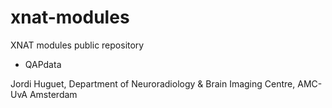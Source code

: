 # xnat-modules 

XNAT modules public repository
* QAPdata

Jordi Huguet, Department of Neuroradiology & Brain Imaging Centre, AMC-UvA Amsterdam

